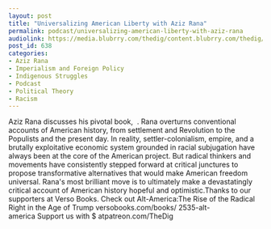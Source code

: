 ```yaml
---
layout: post
title: "Universalizing American Liberty with Aziz Rana"
permalink: podcast/universalizing-american-liberty-with-aziz-rana
audiolink: https://media.blubrry.com/thedig/content.blubrry.com/thedig/The_Dig_-_EP_62_-_Rana.mp3
post_id: 638
categories: 
- Aziz Rana
- Imperialism and Foreign Policy
- Indigenous Struggles
- Podcast
- Political Theory
- Racism
---
```


Aziz Rana discusses his pivotal book, 
. Rana overturns conventional accounts of American history, from settlement and Revolution to the Populists and the present day. In reality, settler-colonialism, empire, and a brutally exploitative economic system grounded in racial subjugation have always been at the core of the American project. But radical thinkers and movements have consistently stepped forward at critical junctures to propose transformative alternatives that would make American freedom universal. Rana's most brilliant move is to ultimately make a devastatingly critical account of American history hopeful and optimistic.Thanks to our supporters at Verso Books. Check out Alt-America:The Rise of the Radical Right in the Age of Trump versobooks.com/books/
2535-alt-america Support us with $ atpatreon.com/TheDig